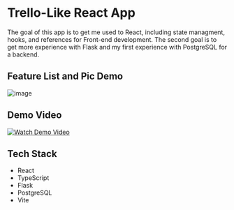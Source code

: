 # Trello-Like React App

The goal of this app is to get me used to React, including state managment, hooks, and references for Front-end development.
The second goal is to get more experience with Flask and my first experience with PostgreSQL for a backend.

## Feature List and Pic Demo

![image](https://github.com/user-attachments/assets/c3fdfd35-5e83-49ea-b3ef-e9e4b37de076)

## Demo Video

[![Watch Demo Video](https://github.com/user-attachments/assets/ef979fb0-12fb-4b57-a041-b1ed0c141331)](https://youtu.be/8c6WC_fdSEg)

## Tech Stack
- React
- TypeScript
- Flask
- PostgreSQL
- Vite


